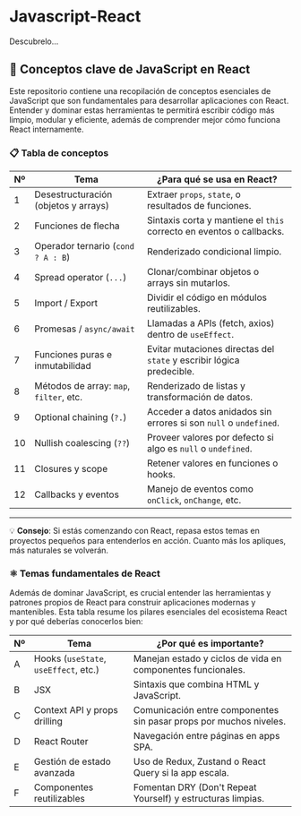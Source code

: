 # Javascript-React
Descubrelo...


## 🧠 Conceptos clave de JavaScript en React

Este repositorio contiene una recopilación de conceptos esenciales de JavaScript que son fundamentales para desarrollar aplicaciones con React. Entender y dominar estas herramientas te permitirá escribir código más limpio, modular y eficiente, además de comprender mejor cómo funciona React internamente.

### 📋 Tabla de conceptos

| Nº  | Tema                                    | ¿Para qué se usa en React?                                                                 |
|-----|-----------------------------------------|---------------------------------------------------------------------------------------------|
| 1   | Desestructuración (objetos y arrays)    | Extraer `props`, `state`, o resultados de funciones.                                       |
| 2   | Funciones de flecha                     | Sintaxis corta y mantiene el `this` correcto en eventos o callbacks.                       |
| 3   | Operador ternario (`cond ? A : B`)      | Renderizado condicional limpio.                                                            |
| 4   | Spread operator (`...`)                 | Clonar/combinar objetos o arrays sin mutarlos.                                             |
| 5   | Import / Export                         | Dividir el código en módulos reutilizables.                                                |
| 6   | Promesas / `async/await`                | Llamadas a APIs (fetch, axios) dentro de `useEffect`.                                      |
| 7   | Funciones puras e inmutabilidad         | Evitar mutaciones directas del `state` y escribir lógica predecible.                       |
| 8   | Métodos de array: `map`, `filter`, etc. | Renderizado de listas y transformación de datos.                                           |
| 9   | Optional chaining (`?.`)                | Acceder a datos anidados sin errores si son `null` o `undefined`.                         |
| 10  | Nullish coalescing (`??`)               | Proveer valores por defecto si algo es `null` o `undefined`.                              |
| 11  | Closures y scope                        | Retener valores en funciones o hooks.                                                      |
| 12  | Callbacks y eventos                     | Manejo de eventos como `onClick`, `onChange`, etc.                                         |

---

💡 **Consejo**: Si estás comenzando con React, repasa estos temas en proyectos pequeños para entenderlos en acción. Cuanto más los apliques, más naturales se volverán.

### ⚛️ Temas fundamentales de React

Además de dominar JavaScript, es crucial entender las herramientas y patrones propios de React para construir aplicaciones modernas y mantenibles. Esta tabla resume los pilares esenciales del ecosistema React y por qué deberías conocerlos bien:

| Nº  | Tema                          | ¿Por qué es importante?                                                                  |
|-----|-------------------------------|-------------------------------------------------------------------------------------------|
| A   | Hooks (`useState`, `useEffect`, etc.) | Manejan estado y ciclos de vida en componentes funcionales.                    |
| B   | JSX                           | Sintaxis que combina HTML y JavaScript.                                                  |
| C   | Context API y props drilling  | Comunicación entre componentes sin pasar props por muchos niveles.                       |
| D   | React Router                  | Navegación entre páginas en apps SPA.                                                    |
| E   | Gestión de estado avanzada    | Uso de Redux, Zustand o React Query si la app escala.                                    |
| F   | Componentes reutilizables     | Fomentan DRY (Don't Repeat Yourself) y estructuras limpias.                              |
